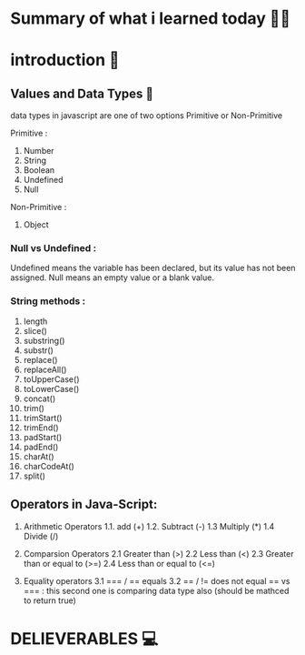 # Summary of what i learned today 🧑‍🏫

# introduction 📢

## Values and Data Types 🚩
data types in javascript are one of two options Primitive  or Non-Primitive 

Primitive :
1. Number
2. String
3. Boolean
4. Undefined
5. Null

Non-Primitive :
1. Object

### Null vs Undefined :
Undefined means the variable has been declared, but its value has not been assigned. Null means an empty value or a blank value.


### String methods :

1. length
2. slice()
3. substring()
4. substr()
5. replace()
6. replaceAll()
7. toUpperCase()
8. toLowerCase()
9. concat()
10. trim()
11. trimStart()
12. trimEnd()
13. padStart()
14. padEnd()
15. charAt()
16. charCodeAt()
17. split()


## Operators in Java-Script:

1. Arithmetic Operators
   1.1. add (+)
   1.2. Subtract (-)
   1.3 Multiply (*)
   1.4 Divide (/)

2. Comparsion Operators
   2.1 Greater than (>)
   2.2 Less than (<)
   2.3 Greater than or equal to (>=)
   2.4 Less than or equal to (<=)

3. Equality operators
   3.1 === / == equals
   3.2 == / != does not equal
   == vs === : this second one is comparing data type also (should be mathced to return true)
   

# DELIEVERABLES	💻

